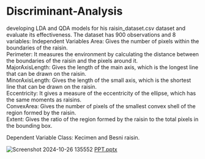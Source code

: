 # Discriminant-Analysis
developing LDA and QDA models for his raisin_dataset.csv 
dataset and evaluate its effectiveness. The dataset has 900 observations and 8 
variables: 
Independent Variables 
Area: Gives the number of pixels within the boundaries of the raisin.  
Perimeter: It measures the environment by calculating the distance between the boundaries of the raisin 
and the pixels around it.  
MajorAxisLength: Gives the length of the main axis, which is the longest line that can be drawn on the 
raisin.  
MinorAxisLength: Gives the length of the small axis, which is the shortest line that can be drawn on 
the raisin.  
Eccentricity: It gives a measure of the eccentricity of the ellipse, which has the same moments as 
raisins.  
ConvexArea: Gives the number of pixels of the smallest convex shell of the region formed by the raisin.  
Extent: Gives the ratio of the region formed by the raisin to the total pixels in the bounding box.  

Dependent Variable 
Class: Kecimen and Besni raisin. 


![Screenshot 2024-10-26 135552](https://github.com/user-attachments/assets/6941a885-8983-4eb4-a0f4-601564a836c0)
[PPT.pptx](https://github.com/user-attachments/files/17531529/PPT.pptx)




